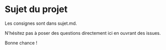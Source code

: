 # Sujet du projet

Les consignes sont dans sujet.md. 

N'hésitez pas à poser des questions directement ici en ouvrant des issues.

Bonne chance !
